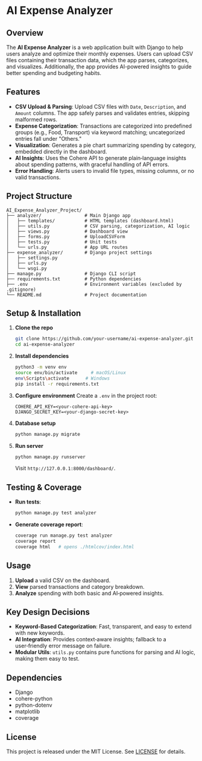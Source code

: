 # AI Expense Analyzer

## Overview

The **AI Expense Analyzer** is a web application built with Django to help users analyze and optimize their monthly expenses. Users can upload CSV files containing their transaction data, which the app parses, categorizes, and visualizes. Additionally, the app provides AI-powered insights to guide better spending and budgeting habits.

## Features

- **CSV Upload & Parsing**: Upload CSV files with `Date`, `Description`, and `Amount` columns. The app safely parses and validates entries, skipping malformed rows.
- **Expense Categorization**: Transactions are categorized into predefined groups (e.g., Food, Transport) via keyword matching; uncategorized entries fall under "Others."  
- **Visualization**: Generates a pie chart summarizing spending by category, embedded directly in the dashboard.  
- **AI Insights**: Uses the Cohere API to generate plain‑language insights about spending patterns, with graceful handling of API errors.  
- **Error Handling**: Alerts users to invalid file types, missing columns, or no valid transactions.

## Project Structure

```
AI_Expense_Analyzer_Project/
├── analyzer/                # Main Django app
│   ├── templates/           # HTML templates (dashboard.html)
│   ├── utils.py             # CSV parsing, categorization, AI logic
│   ├── views.py             # Dashboard view
│   ├── forms.py             # UploadCSVForm
│   ├── tests.py             # Unit tests
│   └── urls.py              # App URL routes
├── expense_analyzer/        # Django project settings
│   ├── settings.py
│   ├── urls.py
│   └── wsgi.py
├── manage.py                # Django CLI script
├── requirements.txt         # Python dependencies
├── .env                     # Environment variables (excluded by .gitignore)
└── README.md                # Project documentation
```

## Setup & Installation

1. **Clone the repo**
   ```bash
   git clone https://github.com/your-username/ai-expense-analyzer.git
   cd ai-expense-analyzer
   ```

2. **Install dependencies**
   ```bash
   python3 -m venv env
   source env/bin/activate     # macOS/Linux
   env\Scripts\activate      # Windows
   pip install -r requirements.txt
   ```

3. **Configure environment**
   Create a `.env` in the project root:
   ```env
   COHERE_API_KEY=<your-cohere-api-key>
   DJANGO_SECRET_KEY=<your-django-secret-key>
   ```

4. **Database setup**
   ```bash
   python manage.py migrate
   ```

5. **Run server**
   ```bash
   python manage.py runserver
   ```
   Visit `http://127.0.0.1:8000/dashboard/`.

## Testing & Coverage

- **Run tests**:
  ```bash
  python manage.py test analyzer
  ```

- **Generate coverage report**:
  ```bash
  coverage run manage.py test analyzer
  coverage report
  coverage html   # opens ./htmlcov/index.html
  ```

## Usage

1. **Upload** a valid CSV on the dashboard.  
2. **View** parsed transactions and category breakdown.  
3. **Analyze** spending with both basic and AI‑powered insights.

## Key Design Decisions

- **Keyword-Based Categorization**: Fast, transparent, and easy to extend with new keywords.  
- **AI Integration**: Provides context‑aware insights; fallback to a user‑friendly error message on failure.  
- **Modular Utils**: `utils.py` contains pure functions for parsing and AI logic, making them easy to test.

## Dependencies

- Django
- cohere-python
- python-dotenv
- matplotlib
- coverage

## License

This project is released under the MIT License. See [LICENSE](LICENSE) for details.

